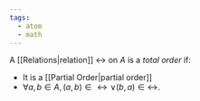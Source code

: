 ```yaml
---
tags:
  - atom
  - math
---
```

A [[Relations|relation]] $\rel$ on $A$ is a *total order* if:
- It is a [[Partial Order|partial order]]
- $\forall a,b \in A, (a,b) \in \rel \lor (b,a) \in \rel$.